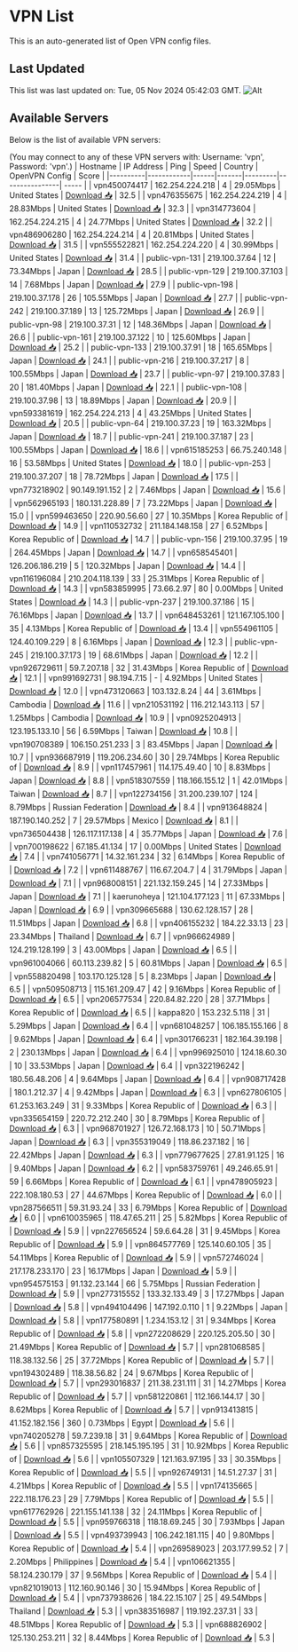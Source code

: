 # VPN List

This is an auto-generated list of Open VPN config files.

## Last Updated

This list was last updated on: Tue, 05 Nov 2024 05:42:03 GMT.
![Alt](https://repobeats.axiom.co/api/embed/186b98318ef1479477931607c1ad7d823f12451f.svg "Repobeats analytics image")

## Available Servers

Below is the list of available VPN servers:

(You may connect to any of these VPN servers with: Username: 'vpn', Password: 'vpn'.)
| Hostname | IP Address | Ping | Speed | Country | OpenVPN Config | Score |
|----------|------------|------|-------|---------|----------------| ----- |
| vpn450074417 | 162.254.224.218 | 4 | 29.05Mbps | United States | [Download 📥](./configs/server_0_US.ovpn) | 32.5 |
| vpn476355675 | 162.254.224.219 | 4 | 28.83Mbps | United States | [Download 📥](./configs/server_1_US.ovpn) | 32.3 |
| vpn314773604 | 162.254.224.215 | 4 | 24.77Mbps | United States | [Download 📥](./configs/server_2_US.ovpn) | 32.2 |
| vpn486906280 | 162.254.224.214 | 4 | 20.81Mbps | United States | [Download 📥](./configs/server_3_US.ovpn) | 31.5 |
| vpn555522821 | 162.254.224.220 | 4 | 30.99Mbps | United States | [Download 📥](./configs/server_4_US.ovpn) | 31.4 |
| public-vpn-131 | 219.100.37.64 | 12 | 73.34Mbps | Japan | [Download 📥](./configs/server_5_JP.ovpn) | 28.5 |
| public-vpn-129 | 219.100.37.103 | 14 | 7.68Mbps | Japan | [Download 📥](./configs/server_6_JP.ovpn) | 27.9 |
| public-vpn-198 | 219.100.37.178 | 26 | 105.55Mbps | Japan | [Download 📥](./configs/server_7_JP.ovpn) | 27.7 |
| public-vpn-242 | 219.100.37.189 | 13 | 125.72Mbps | Japan | [Download 📥](./configs/server_8_JP.ovpn) | 26.9 |
| public-vpn-98 | 219.100.37.31 | 12 | 148.36Mbps | Japan | [Download 📥](./configs/server_9_JP.ovpn) | 26.6 |
| public-vpn-161 | 219.100.37.122 | 10 | 125.60Mbps | Japan | [Download 📥](./configs/server_10_JP.ovpn) | 25.2 |
| public-vpn-133 | 219.100.37.91 | 18 | 165.65Mbps | Japan | [Download 📥](./configs/server_11_JP.ovpn) | 24.1 |
| public-vpn-216 | 219.100.37.217 | 8 | 100.55Mbps | Japan | [Download 📥](./configs/server_12_JP.ovpn) | 23.7 |
| public-vpn-97 | 219.100.37.83 | 20 | 181.40Mbps | Japan | [Download 📥](./configs/server_13_JP.ovpn) | 22.1 |
| public-vpn-108 | 219.100.37.98 | 13 | 18.89Mbps | Japan | [Download 📥](./configs/server_14_JP.ovpn) | 20.9 |
| vpn593381619 | 162.254.224.213 | 4 | 43.25Mbps | United States | [Download 📥](./configs/server_15_US.ovpn) | 20.5 |
| public-vpn-64 | 219.100.37.23 | 19 | 163.32Mbps | Japan | [Download 📥](./configs/server_16_JP.ovpn) | 18.7 |
| public-vpn-241 | 219.100.37.187 | 23 | 100.55Mbps | Japan | [Download 📥](./configs/server_17_JP.ovpn) | 18.6 |
| vpn615185253 | 66.75.240.148 | 16 | 53.58Mbps | United States | [Download 📥](./configs/server_18_US.ovpn) | 18.0 |
| public-vpn-253 | 219.100.37.207 | 18 | 78.72Mbps | Japan | [Download 📥](./configs/server_19_JP.ovpn) | 17.5 |
| vpn773218902 | 90.149.191.152 | 2 | 7.46Mbps | Japan | [Download 📥](./configs/server_20_JP.ovpn) | 15.6 |
| vpn562965193 | 180.131.228.89 | 7 | 73.22Mbps | Japan | [Download 📥](./configs/server_21_JP.ovpn) | 15.0 |
| vpn599463650 | 220.90.56.60 | 27 | 10.35Mbps | Korea Republic of | [Download 📥](./configs/server_22_KR.ovpn) | 14.9 |
| vpn110532732 | 211.184.148.158 | 27 | 6.52Mbps | Korea Republic of | [Download 📥](./configs/server_23_KR.ovpn) | 14.7 |
| public-vpn-156 | 219.100.37.95 | 19 | 264.45Mbps | Japan | [Download 📥](./configs/server_24_JP.ovpn) | 14.7 |
| vpn658545401 | 126.206.186.219 | 5 | 120.32Mbps | Japan | [Download 📥](./configs/server_25_JP.ovpn) | 14.4 |
| vpn116196084 | 210.204.118.139 | 33 | 25.31Mbps | Korea Republic of | [Download 📥](./configs/server_26_KR.ovpn) | 14.3 |
| vpn583859995 | 73.66.2.97 | 80 | 0.00Mbps | United States | [Download 📥](./configs/server_27_US.ovpn) | 14.3 |
| public-vpn-237 | 219.100.37.186 | 15 | 76.16Mbps | Japan | [Download 📥](./configs/server_28_JP.ovpn) | 13.7 |
| vpn648453261 | 121.167.105.100 | 35 | 4.13Mbps | Korea Republic of | [Download 📥](./configs/server_29_KR.ovpn) | 13.4 |
| vpn554961105 | 124.40.109.229 | 8 | 6.16Mbps | Japan | [Download 📥](./configs/server_30_JP.ovpn) | 12.3 |
| public-vpn-245 | 219.100.37.173 | 19 | 68.61Mbps | Japan | [Download 📥](./configs/server_31_JP.ovpn) | 12.2 |
| vpn926729611 | 59.7.207.18 | 32 | 31.43Mbps | Korea Republic of | [Download 📥](./configs/server_32_KR.ovpn) | 12.1 |
| vpn991692731 | 98.194.7.15 | - | 4.92Mbps | United States | [Download 📥](./configs/server_33_US.ovpn) | 12.0 |
| vpn473120663 | 103.132.8.24 | 44 | 3.61Mbps | Cambodia | [Download 📥](./configs/server_34_KH.ovpn) | 11.6 |
| vpn210531192 | 116.212.143.113 | 57 | 1.25Mbps | Cambodia | [Download 📥](./configs/server_35_KH.ovpn) | 10.9 |
| vpn0925204913 | 123.195.133.10 | 56 | 6.59Mbps | Taiwan | [Download 📥](./configs/server_36_TW.ovpn) | 10.8 |
| vpn190708389 | 106.150.251.233 | 3 | 83.45Mbps | Japan | [Download 📥](./configs/server_37_JP.ovpn) | 10.7 |
| vpn936687919 | 119.206.234.60 | 30 | 29.74Mbps | Korea Republic of | [Download 📥](./configs/server_38_KR.ovpn) | 8.9 |
| vpn117457961 | 114.175.49.40 | 10 | 8.83Mbps | Japan | [Download 📥](./configs/server_39_JP.ovpn) | 8.8 |
| vpn518307559 | 118.166.155.12 | 1 | 42.01Mbps | Taiwan | [Download 📥](./configs/server_40_TW.ovpn) | 8.7 |
| vpn122734156 | 31.200.239.107 | 124 | 8.79Mbps | Russian Federation | [Download 📥](./configs/server_41_RU.ovpn) | 8.4 |
| vpn913648824 | 187.190.140.252 | 7 | 29.57Mbps | Mexico | [Download 📥](./configs/server_42_MX.ovpn) | 8.1 |
| vpn736504438 | 126.117.117.138 | 4 | 35.77Mbps | Japan | [Download 📥](./configs/server_43_JP.ovpn) | 7.6 |
| vpn700198622 | 67.185.41.134 | 17 | 0.00Mbps | United States | [Download 📥](./configs/server_44_US.ovpn) | 7.4 |
| vpn741056771 | 14.32.161.234 | 32 | 6.14Mbps | Korea Republic of | [Download 📥](./configs/server_45_KR.ovpn) | 7.2 |
| vpn611488767 | 116.67.204.7 | 4 | 31.79Mbps | Japan | [Download 📥](./configs/server_46_JP.ovpn) | 7.1 |
| vpn968008151 | 221.132.159.245 | 14 | 27.33Mbps | Japan | [Download 📥](./configs/server_47_JP.ovpn) | 7.1 |
| kaerunoheya | 121.104.177.123 | 11 | 67.33Mbps | Japan | [Download 📥](./configs/server_48_JP.ovpn) | 6.9 |
| vpn309665688 | 130.62.128.157 | 28 | 11.51Mbps | Japan | [Download 📥](./configs/server_49_JP.ovpn) | 6.8 |
| vpn406155232 | 184.22.33.13 | 23 | 23.34Mbps | Thailand | [Download 📥](./configs/server_50_TH.ovpn) | 6.7 |
| vpn966624989 | 124.219.128.199 | 3 | 43.00Mbps | Japan | [Download 📥](./configs/server_51_JP.ovpn) | 6.5 |
| vpn961004066 | 60.113.239.82 | 5 | 60.81Mbps | Japan | [Download 📥](./configs/server_52_JP.ovpn) | 6.5 |
| vpn558820498 | 103.170.125.128 | 5 | 8.23Mbps | Japan | [Download 📥](./configs/server_53_JP.ovpn) | 6.5 |
| vpn509508713 | 115.161.209.47 | 42 | 9.16Mbps | Korea Republic of | [Download 📥](./configs/server_54_KR.ovpn) | 6.5 |
| vpn206577534 | 220.84.82.220 | 28 | 37.71Mbps | Korea Republic of | [Download 📥](./configs/server_55_KR.ovpn) | 6.5 |
| kappa820 | 153.232.5.118 | 31 | 5.29Mbps | Japan | [Download 📥](./configs/server_56_JP.ovpn) | 6.4 |
| vpn681048257 | 106.185.155.166 | 8 | 9.62Mbps | Japan | [Download 📥](./configs/server_57_JP.ovpn) | 6.4 |
| vpn301766231 | 182.164.39.198 | 2 | 230.13Mbps | Japan | [Download 📥](./configs/server_58_JP.ovpn) | 6.4 |
| vpn996925010 | 124.18.60.30 | 10 | 33.53Mbps | Japan | [Download 📥](./configs/server_59_JP.ovpn) | 6.4 |
| vpn322196242 | 180.56.48.206 | 4 | 9.64Mbps | Japan | [Download 📥](./configs/server_60_JP.ovpn) | 6.4 |
| vpn908717428 | 180.1.212.37 | 4 | 9.42Mbps | Japan | [Download 📥](./configs/server_61_JP.ovpn) | 6.3 |
| vpn627806105 | 61.253.163.249 | 31 | 9.33Mbps | Korea Republic of | [Download 📥](./configs/server_62_KR.ovpn) | 6.3 |
| vpn335654159 | 220.72.212.240 | 30 | 8.79Mbps | Korea Republic of | [Download 📥](./configs/server_63_KR.ovpn) | 6.3 |
| vpn968701927 | 126.72.168.173 | 10 | 50.71Mbps | Japan | [Download 📥](./configs/server_64_JP.ovpn) | 6.3 |
| vpn355319049 | 118.86.237.182 | 16 | 22.42Mbps | Japan | [Download 📥](./configs/server_65_JP.ovpn) | 6.3 |
| vpn779677625 | 27.81.91.125 | 16 | 9.40Mbps | Japan | [Download 📥](./configs/server_66_JP.ovpn) | 6.2 |
| vpn583759761 | 49.246.65.91 | 59 | 6.66Mbps | Korea Republic of | [Download 📥](./configs/server_67_KR.ovpn) | 6.1 |
| vpn478905923 | 222.108.180.53 | 27 | 44.67Mbps | Korea Republic of | [Download 📥](./configs/server_68_KR.ovpn) | 6.0 |
| vpn287566511 | 59.31.93.24 | 33 | 6.79Mbps | Korea Republic of | [Download 📥](./configs/server_69_KR.ovpn) | 6.0 |
| vpn610035965 | 118.47.65.211 | 25 | 5.82Mbps | Korea Republic of | [Download 📥](./configs/server_70_KR.ovpn) | 5.9 |
| vpn227656524 | 59.6.64.28 | 31 | 9.45Mbps | Korea Republic of | [Download 📥](./configs/server_71_KR.ovpn) | 5.9 |
| vpn864577769 | 125.140.60.105 | 35 | 54.11Mbps | Korea Republic of | [Download 📥](./configs/server_72_KR.ovpn) | 5.9 |
| vpn572746024 | 217.178.233.170 | 23 | 16.17Mbps | Japan | [Download 📥](./configs/server_73_JP.ovpn) | 5.9 |
| vpn954575153 | 91.132.23.144 | 66 | 5.75Mbps | Russian Federation | [Download 📥](./configs/server_74_RU.ovpn) | 5.9 |
| vpn277315552 | 133.32.133.49 | 3 | 17.27Mbps | Japan | [Download 📥](./configs/server_75_JP.ovpn) | 5.8 |
| vpn494104496 | 147.192.0.110 | 1 | 9.22Mbps | Japan | [Download 📥](./configs/server_76_JP.ovpn) | 5.8 |
| vpn177580891 | 1.234.153.12 | 31 | 9.34Mbps | Korea Republic of | [Download 📥](./configs/server_77_KR.ovpn) | 5.8 |
| vpn272208629 | 220.125.205.50 | 30 | 21.49Mbps | Korea Republic of | [Download 📥](./configs/server_78_KR.ovpn) | 5.7 |
| vpn281068585 | 118.38.132.56 | 25 | 37.72Mbps | Korea Republic of | [Download 📥](./configs/server_79_KR.ovpn) | 5.7 |
| vpn194302489 | 118.38.56.82 | 24 | 9.67Mbps | Korea Republic of | [Download 📥](./configs/server_80_KR.ovpn) | 5.7 |
| vpn293016837 | 211.38.231.111 | 31 | 14.27Mbps | Korea Republic of | [Download 📥](./configs/server_81_KR.ovpn) | 5.7 |
| vpn581220861 | 112.166.144.17 | 30 | 8.62Mbps | Korea Republic of | [Download 📥](./configs/server_82_KR.ovpn) | 5.7 |
| vpn913413815 | 41.152.182.156 | 360 | 0.73Mbps | Egypt | [Download 📥](./configs/server_83_EG.ovpn) | 5.6 |
| vpn740205278 | 59.7.239.18 | 31 | 9.64Mbps | Korea Republic of | [Download 📥](./configs/server_84_KR.ovpn) | 5.6 |
| vpn857325595 | 218.145.195.195 | 31 | 10.92Mbps | Korea Republic of | [Download 📥](./configs/server_85_KR.ovpn) | 5.6 |
| vpn105507329 | 121.163.97.195 | 33 | 30.35Mbps | Korea Republic of | [Download 📥](./configs/server_86_KR.ovpn) | 5.5 |
| vpn926749131 | 14.51.27.37 | 31 | 4.21Mbps | Korea Republic of | [Download 📥](./configs/server_87_KR.ovpn) | 5.5 |
| vpn174135665 | 222.118.176.23 | 29 | 7.79Mbps | Korea Republic of | [Download 📥](./configs/server_88_KR.ovpn) | 5.5 |
| vpn617762926 | 221.155.141.138 | 32 | 24.11Mbps | Korea Republic of | [Download 📥](./configs/server_89_KR.ovpn) | 5.5 |
| vpn959766318 | 118.18.69.245 | 30 | 7.93Mbps | Japan | [Download 📥](./configs/server_90_JP.ovpn) | 5.5 |
| vpn493739943 | 106.242.181.115 | 40 | 9.80Mbps | Korea Republic of | [Download 📥](./configs/server_91_KR.ovpn) | 5.4 |
| vpn269589023 | 203.177.99.52 | 7 | 2.20Mbps | Philippines | [Download 📥](./configs/server_92_PH.ovpn) | 5.4 |
| vpn106621355 | 58.124.230.179 | 37 | 9.56Mbps | Korea Republic of | [Download 📥](./configs/server_93_KR.ovpn) | 5.4 |
| vpn821019013 | 112.160.90.146 | 30 | 15.94Mbps | Korea Republic of | [Download 📥](./configs/server_94_KR.ovpn) | 5.4 |
| vpn737938626 | 184.22.15.107 | 25 | 49.54Mbps | Thailand | [Download 📥](./configs/server_95_TH.ovpn) | 5.3 |
| vpn383516987 | 119.192.237.31 | 33 | 48.51Mbps | Korea Republic of | [Download 📥](./configs/server_96_KR.ovpn) | 5.3 |
| vpn688826902 | 125.130.253.211 | 32 | 8.44Mbps | Korea Republic of | [Download 📥](./configs/server_97_KR.ovpn) | 5.3 |
